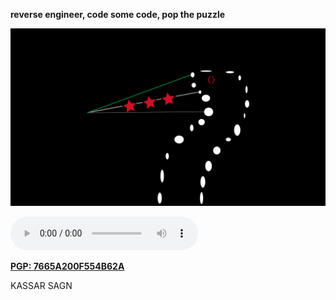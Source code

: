 **reverse engineer, code some code, pop the puzzle**

<div style="text-align:center"><img src="logo.jpeg" /></div>

![0x41 hrs](21Savage-BankAccount.mp3)

[**PGP: 7665A200F554B62A**](https://keybase.io/tjkr0wn/pgp_keys.asc)

KASSAR SAGN
